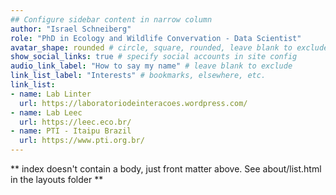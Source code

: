 ```yaml
---
## Configure sidebar content in narrow column
author: "Israel Schneiberg"
role: "PhD in Ecology and Wildlife Convervation - Data Scientist"
avatar_shape: rounded # circle, square, rounded, leave blank to exclude
show_social_links: true # specify social accounts in site config
audio_link_label: "How to say my name" # leave blank to exclude
link_list_label: "Interests" # bookmarks, elsewhere, etc.
link_list:
- name: Lab Linter
  url: https://laboratoriodeinteracoes.wordpress.com/
- name: Lab Leec
  url: https://leec.eco.br/
- name: PTI - Itaipu Brazil
  url: https://www.pti.org.br/
---
```


** index doesn't contain a body, just front matter above.
See about/list.html in the layouts folder **